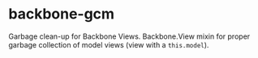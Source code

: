 backbone-gcm
=================

Garbage clean-up for Backbone Views.
Backbone.View mixin for proper garbage collection of model views (view with a `this.model`).